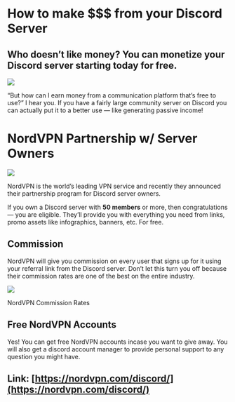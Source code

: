 How to make $$$ from your Discord Server
========================================

Who doesn’t like money? You can monetize your Discord server starting today for free.
-------------------------------------------------------------------------------------

![](https://miro.medium.com/max/1400/1*upzma3a-WcM1e3eGvo3PuA.png)

“But how can I earn money from a communication platform that’s free to use?” I hear you. If you have a fairly large community server on Discord you can actually put it to a better use — like generating passive income!

NordVPN Partnership w/ Server Owners
====================================

![](https://miro.medium.com/max/1400/1*9VHYi3lAHYjwHApNiKTBlA.png)

NordVPN is the world’s leading VPN service and recently they announced their partnership program for Discord server owners.

If you own a Discord server with **50 members** or more, then congratulations — you are eligible. They’ll provide you with everything you need from links, promo assets like infographics, banners, etc. For free.

Commission
----------

NordVPN will give you commission on every user that signs up for it using your referral link from the Discord server. Don’t let this turn you off because their commission rates are one of the best on the entire industry.

![](https://miro.medium.com/max/1400/1*FKkpc8gbD13usVoifTktBg.png)

NordVPN Commission Rates

Free NordVPN Accounts
---------------------

Yes! You can get free NordVPN accounts incase you want to give away. You will also get a discord account manager to provide personal support to any question you might have.

Link: [https://nordvpn.com/discord/](https://nordvpn.com/discord/)
------------------------------------------------------------------
